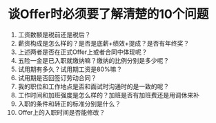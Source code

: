 # 谈Offer时必须要了解清楚的10个问题

1. 工资数额是税前还是税后？
2. 薪资构成是怎么样的？是否是底薪+绩效+提成？是否有年终奖？
3. 上述两者是否在正式Offer上或者合同中体现呢？
4. 五险一金是已入职就缴纳嘛？缴纳的比例分别是多少呢？
5. 试用期有多久？试用期工资是80%嘛？
6. 试用期是否回签订劳动合同？
7. 我的职位和工作地点是否和面试时沟通时的是一致的呢？
8. 工作时间和加班强度是怎么样的？加班是否有加班费还是用调休来补
9. 入职的条件和转正的标准分别是什么？
10. Offer上的入职时间是否能修改？

